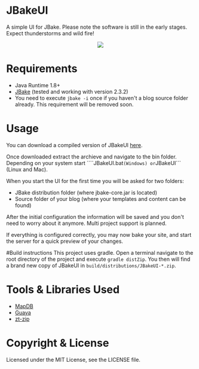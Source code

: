# JBakeUI
A simple UI for JBake. Please note the software is still in the early stages. Expect thunderstorms and wild fire!

<div style="text-align:center"><img src ="http://razem.io/projects/JBakeUI/screens/20150301_JBakeUI.png" /></div>

# Requirements
* Java Runtime 1.8+
* [JBake](http://jbake.org/download.html) (tested and working with version 2.3.2)
* You need to execute ```jbake -i``` once if you haven't a blog source folder already. This requirement will be removed soon.

# Usage
You can download a compiled version of JBakeUI [here](https://github.com/razem-io/JBakeUI/wiki/Download).

Once downloaded extract the archieve and navigate to the bin folder. Depending on your system start ````JBakeUI.bat``` (Windows) or ```JBakeUI``` (Linux and Mac).

When you start the UI for the first time you will be asked for two folders:
* JBake distribution folder (where jbake-core.jar is located)
* Source folder of your blog (where your templates and content can be found)

After the initial configuration the information will be saved and you don't need to worry about it anymore. Multi 
project support is planned.

If everything is configured correctly, you may now bake your site, and start the server for a quick preview of your 
changes.

#Build instructions
This project uses gradle. Open a terminal navigate to the root directory of the project and execute ```gradle distZip```. You then will find a brand new copy of JBakeUI in ```build/distributions/JBakeUI-*.zip```.

# Tools & Libraries Used

* [MapDB](http://mapdb.org/)
* [Guava](https://github.com/google/guava)
* [zt-zip](https://github.com/zeroturnaround/zt-zip)

# Copyright & License

Licensed under the MIT License, see the LICENSE file.

